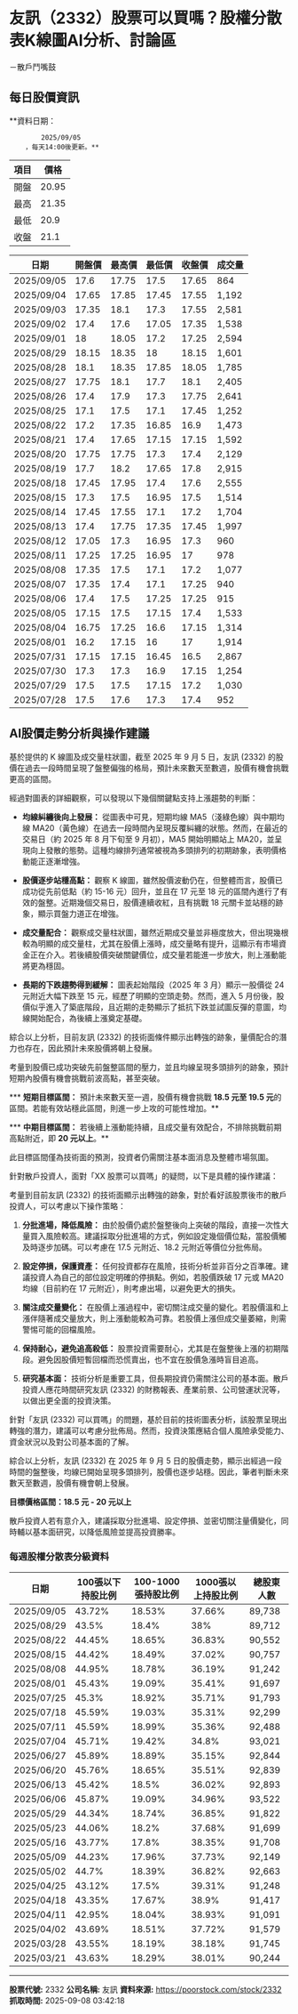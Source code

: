 # 友訊（2332）股票可以買嗎？股權分散表K線圖AI分析、討論區
－散戶鬥嘴鼓

## 每日股價資訊

**資料日期：
        
            2025/09/05
        ，每天14:00後更新。**

| 項目 | 價格 |
|------|------|
| 開盤 | 20.95 |
| 最高 | 21.35 |
| 最低 | 20.9 |
| 收盤 | 21.1 |

| 日期 | 開盤價 | 最高價 | 最低價 | 收盤價 | 成交量 |
|------|--------|--------|--------|--------|--------|
| 2025/09/05 | 17.6 | 17.75 | 17.5 | 17.65 | 864 |
| 2025/09/04 | 17.65 | 17.85 | 17.45 | 17.55 | 1,192 |
| 2025/09/03 | 17.35 | 18.1 | 17.3 | 17.55 | 2,581 |
| 2025/09/02 | 17.4 | 17.6 | 17.05 | 17.35 | 1,538 |
| 2025/09/01 | 18 | 18.05 | 17.2 | 17.25 | 2,594 |
| 2025/08/29 | 18.15 | 18.35 | 18 | 18.15 | 1,601 |
| 2025/08/28 | 18.1 | 18.35 | 17.85 | 18.05 | 1,785 |
| 2025/08/27 | 17.75 | 18.1 | 17.7 | 18.1 | 2,405 |
| 2025/08/26 | 17.4 | 17.9 | 17.3 | 17.75 | 2,641 |
| 2025/08/25 | 17.1 | 17.5 | 17.1 | 17.45 | 1,252 |
| 2025/08/22 | 17.2 | 17.35 | 16.85 | 16.9 | 1,473 |
| 2025/08/21 | 17.4 | 17.65 | 17.15 | 17.15 | 1,592 |
| 2025/08/20 | 17.75 | 17.75 | 17.3 | 17.4 | 2,129 |
| 2025/08/19 | 17.7 | 18.2 | 17.65 | 17.8 | 2,915 |
| 2025/08/18 | 17.45 | 17.95 | 17.4 | 17.6 | 2,555 |
| 2025/08/15 | 17.3 | 17.5 | 16.95 | 17.5 | 1,514 |
| 2025/08/14 | 17.45 | 17.55 | 17.1 | 17.2 | 1,704 |
| 2025/08/13 | 17.4 | 17.75 | 17.35 | 17.45 | 1,997 |
| 2025/08/12 | 17.05 | 17.3 | 16.95 | 17.3 | 960 |
| 2025/08/11 | 17.25 | 17.25 | 16.95 | 17 | 978 |
| 2025/08/08 | 17.35 | 17.5 | 17.1 | 17.2 | 1,077 |
| 2025/08/07 | 17.35 | 17.4 | 17.1 | 17.25 | 940 |
| 2025/08/06 | 17.4 | 17.5 | 17.25 | 17.25 | 915 |
| 2025/08/05 | 17.15 | 17.5 | 17.15 | 17.4 | 1,533 |
| 2025/08/04 | 16.75 | 17.25 | 16.6 | 17.15 | 1,314 |
| 2025/08/01 | 16.2 | 17.15 | 16 | 17 | 1,914 |
| 2025/07/31 | 17.15 | 17.15 | 16.45 | 16.5 | 2,867 |
| 2025/07/30 | 17.3 | 17.3 | 16.9 | 17.15 | 1,254 |
| 2025/07/29 | 17.5 | 17.5 | 17.15 | 17.2 | 1,030 |
| 2025/07/28 | 17.5 | 17.6 | 17.3 | 17.4 | 952 |

## AI股價走勢分析與操作建議

基於提供的 K 線圖及成交量柱狀圖，截至 2025 年 9 月 5 日，友訊 (2332) 的股價在過去一段時間呈現了盤整偏強的格局，預計未來數天至數週，股價有機會挑戰更高的區間。

經過對圖表的詳細觀察，可以發現以下幾個關鍵點支持上漲趨勢的判斷：

*   **均線糾纏後向上發展：** 從圖表中可見，短期均線 MA5（淺綠色線）與中期均線 MA20（黃色線）在過去一段時間內呈現反覆糾纏的狀態。然而，在最近的交易日（約 2025 年 8 月下旬至 9 月初），MA5 開始明顯站上 MA20，並呈現向上發散的態勢。這種均線排列通常被視為多頭排列的初期跡象，表明價格動能正逐漸增強。

*   **股價逐步站穩高點：** 觀察 K 線圖，雖然股價波動仍在，但整體而言，股價已成功從先前低點（約 15-16 元）回升，並且在 17 元至 18 元的區間內進行了有效的盤整。近期幾個交易日，股價連續收紅，且有挑戰 18 元關卡並站穩的跡象，顯示買盤力道正在增強。

*   **成交量配合：** 觀察成交量柱狀圖，雖然近期成交量並非極度放大，但出現幾根較為明顯的成交量柱，尤其在股價上漲時，成交量略有提升，這顯示有市場資金正在介入。若後續股價突破關鍵價位，成交量若能進一步放大，則上漲動能將更為穩固。

*   **長期的下跌趨勢得到緩解：** 圖表起始階段（2025 年 3 月）顯示一股價從 24 元附近大幅下跌至 15 元，經歷了明顯的空頭走勢。然而，進入 5 月份後，股價似乎進入了築底階段，且近期的走勢顯示了抵抗下跌並試圖反彈的意圖，均線開始配合，為後續上漲奠定基礎。

綜合以上分析，目前友訊 (2332) 的技術面條件顯示出轉強的跡象，量價配合的潛力也存在，因此預計未來股價將朝上發展。

考量到股價已成功突破先前盤整區間的壓力，並且均線呈現多頭排列的跡象，預計短期內股價有機會挑戰前波高點，甚至突破。

***   **短期目標區間：** 預計未來數天至一週，股價有機會挑戰 **18.5 元至 19.5 元**的區間。若能有效站穩此區間，則進一步上攻的可能性增加。**

***   **中期目標區間：** 若後續上漲動能持續，且成交量有效配合，不排除挑戰前期高點附近，即 **20 元以上**。**

此目標區間僅為技術面的預測，投資者仍需關注基本面消息及整體市場氛圍。

針對散戶投資人，面對「XX 股票可以買嗎」的疑問，以下是具體的操作建議：

考量到目前友訊 (2332) 的技術面顯示出轉強的跡象，對於看好該股票後市的散戶投資人，可以考慮以下操作策略：

1.  **分批進場，降低風險：** 由於股價仍處於盤整後向上突破的階段，直接一次性大量買入風險較高。建議採取分批進場的方式，例如設定幾個價位點，當股價觸及時逐步加碼。可以考慮在 17.5 元附近、18.2 元附近等價位分批佈局。

2.  **設定停損，保護資產：** 任何投資都存在風險，技術分析並非百分之百準確。建議投資人為自己的部位設定明確的停損點。例如，若股價跌破 17 元或 MA20 均線（目前約在 17 元附近），則考慮出場，以避免更大的損失。

3.  **關注成交量變化：** 在股價上漲過程中，密切關注成交量的變化。若股價溫和上漲伴隨著成交量放大，則上漲動能較為可靠。若股價上漲但成交量萎縮，則需警惕可能的回檔風險。

4.  **保持耐心，避免追高殺低：** 股票投資需要耐心，尤其是在盤整後上漲的初期階段。避免因股價短暫回檔而恐慌賣出，也不宜在股價急漲時盲目追高。

5.  **研究基本面：** 技術分析是重要工具，但長期投資仍需關注公司的基本面。散戶投資人應花時間研究友訊 (2332) 的財務報表、產業前景、公司營運狀況等，以做出更全面的投資決策。

針對「友訊 (2332) 可以買嗎」的問題，基於目前的技術圖表分析，該股票呈現出轉強的潛力，建議可以考慮分批佈局。然而，投資決策應結合個人風險承受能力、資金狀況以及對公司基本面的了解。

綜合以上分析，友訊 (2332) 在 2025 年 9 月 5 日的股價走勢，顯示出經過一段時間的盤整後，均線已開始呈現多頭排列，股價也逐步站穩。因此，筆者判斷未來數天至數週，股價有機會朝上發展。

**目標價格區間：18.5 元 - 20 元以上**

散戶投資人若有意介入，建議採取分批進場、設定停損、並密切關注量價變化，同時輔以基本面研究，以降低風險並提高投資勝率。

### 每週股權分散表分級資料

| 日期 | 100張以下持股比例 | 100-1000張持股比例 | 1000張以上持股比例 | 總股東人數 |
|------|-------------------|--------------------|--------------------|----------|
| 2025/09/05 | 43.72% | 18.53% | 37.66% | 89,738 |
| 2025/08/29 | 43.5% | 18.4% | 38% | 89,712 |
| 2025/08/22 | 44.45% | 18.65% | 36.83% | 90,552 |
| 2025/08/15 | 44.42% | 18.49% | 37.02% | 90,757 |
| 2025/08/08 | 44.95% | 18.78% | 36.19% | 91,242 |
| 2025/08/01 | 45.43% | 19.09% | 35.41% | 91,697 |
| 2025/07/25 | 45.3% | 18.92% | 35.71% | 91,793 |
| 2025/07/18 | 45.59% | 19.03% | 35.31% | 92,299 |
| 2025/07/11 | 45.59% | 18.99% | 35.36% | 92,488 |
| 2025/07/04 | 45.71% | 19.42% | 34.8% | 93,021 |
| 2025/06/27 | 45.89% | 18.89% | 35.15% | 92,844 |
| 2025/06/20 | 45.76% | 18.65% | 35.51% | 92,839 |
| 2025/06/13 | 45.42% | 18.5% | 36.02% | 92,893 |
| 2025/06/06 | 45.87% | 19.09% | 34.96% | 93,522 |
| 2025/05/29 | 44.34% | 18.74% | 36.85% | 91,822 |
| 2025/05/23 | 44.06% | 18.2% | 37.68% | 91,699 |
| 2025/05/16 | 43.77% | 17.8% | 38.35% | 91,708 |
| 2025/05/09 | 44.23% | 17.96% | 37.73% | 92,149 |
| 2025/05/02 | 44.7% | 18.39% | 36.82% | 92,663 |
| 2025/04/25 | 43.12% | 17.5% | 39.31% | 91,248 |
| 2025/04/18 | 43.35% | 17.67% | 38.9% | 91,417 |
| 2025/04/11 | 42.95% | 18.04% | 38.93% | 91,091 |
| 2025/04/02 | 43.69% | 18.51% | 37.72% | 91,579 |
| 2025/03/28 | 43.55% | 18.19% | 38.18% | 91,745 |
| 2025/03/21 | 43.63% | 18.29% | 38.01% | 90,244 |

---

**股票代號:** 2332
**公司名稱:** 友訊
**資料來源:** https://poorstock.com/stock/2332
**抓取時間:** 2025-09-08 03:42:18